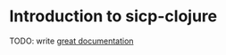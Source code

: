 # Introduction to sicp-clojure

TODO: write [great documentation](http://jacobian.org/writing/great-documentation/what-to-write/)
